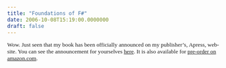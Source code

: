 ```yaml
---
title: "Foundations of F#"
date: 2006-10-08T15:19:00.0000000
draft: false
---
```


<SPAN lang=EN-GB style="FONT-SIZE: 10pt; FONT-FAMILY: Verdana; mso-fareast-font-family: 'Times New Roman'; mso-bidi-font-family: 'Times New Roman'; mso-ansi-language: EN-GB; mso-fareast-language: FR; mso-bidi-language: AR-SA">Wow. Just seen that my book has been officially announced on my publisher&#8217;s, Apress, website. You can see the announcement for yourselves <A href="http://www.apress.com/book/bookDisplay.html?bID=10240">here</A>. It is also available for <A href="http://www.amazon.com/Foundations-F-Robert-Pickering/dp/1590597575/sr=8-1/qid=1160314194/ref=sr_1_1/102-0697493-8936944?ie=UTF8&amp;s=books">pre-order on amazon.com</A>. </SPAN>
